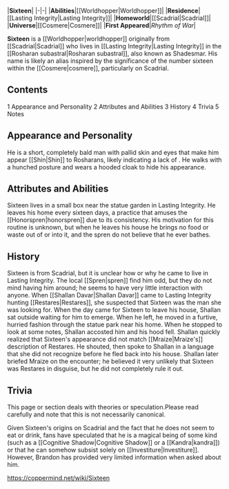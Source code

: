 |**Sixteen**|
|-|-|
|**Abilities**|[[Worldhopper\|Worldhopper]]|
|**Residence**|[[Lasting Integrity\|Lasting Integrity]]|
|**Homeworld**|[[Scadrial\|Scadrial]]|
|**Universe**|[[Cosmere\|Cosmere]]|
|**First Appeared**|*Rhythm of War*|

**Sixteen** is a [[Worldhopper\|worldhopper]] originally from [[Scadrial\|Scadrial]] who lives in [[Lasting Integrity\|Lasting Integrity]] in the [[Rosharan subastral\|Rosharan subastral]], also known as Shadesmar. His name is likely an alias inspired by the significance of the number sixteen within the [[Cosmere\|cosmere]], particularly on Scadrial.

## Contents

1 Appearance and Personality
2 Attributes and Abilities
3 History
4 Trivia
5 Notes


## Appearance and Personality
He is a short, completely bald man with pallid skin and eyes that make him appear [[Shin\|Shin]] to Rosharans, likely indicating a lack of . He walks with a hunched posture and wears a hooded cloak to hide his appearance.

## Attributes and Abilities
Sixteen lives in a small box near the statue garden in Lasting Integrity. He leaves his home every sixteen days, a practice that amuses the [[Honorspren\|honorspren]] due to its consistency. His motivation for this routine is unknown, but when he leaves his house he brings no food or waste out of or into it, and the spren do not believe that he ever bathes.

## History
Sixteen is from Scadrial, but it is unclear how or why he came to live in Lasting Integrity. The local [[Spren\|spren]] find him odd, but they do not mind having him around; he seems to have very little interaction with anyone.
When [[Shallan Davar\|Shallan Davar]] came to Lasting Integrity hunting [[Restares\|Restares]], she suspected that Sixteen was the man she was looking for. When the day came for Sixteen to leave his house, Shallan sat outside waiting for him to emerge. When he left, he moved in a furtive, hurried fashion through the statue park near his home. When he stopped to look at some notes, Shallan accosted him and his hood fell. Shallan quickly realized that Sixteen's appearance did not match [[Mraize\|Mraize's]] description of Restares. He shouted, then spoke to Shallan in a language that she did not recognize before he fled back into his house. Shallan later briefed Mraize on the encounter; he believed it very unlikely that Sixteen was Restares in disguise, but he did not completely rule it out.

## Trivia
This page or section deals with theories or speculation.Please read carefully and note that this is not necessarily canonical.

Given Sixteen's origins on Scadrial and the fact that he does not seem to eat or drink, fans have speculated that he is a magical being of some kind (such as a [[Cognitive Shadow\|Cognitive Shadow]] or a [[Kandra\|kandra]]) or that he can somehow subsist solely on [[Investiture\|Investiture]]. However, Brandon has provided very limited information when asked about him.


https://coppermind.net/wiki/Sixteen